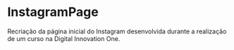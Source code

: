 # InstagramPage

Recriação da página inicial do Instagram desenvolvida durante a realização de um curso na Digital Innovation One.
